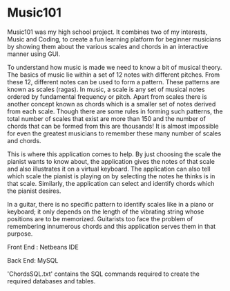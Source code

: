 # Music101

Music101 was my high school project. It combines two of my interests, Music and Coding, to create a fun learning platform for beginner musicians by showing them about the various scales and chords in an interactive manner using GUI.

To understand how music is made we need to know a bit of musical theory. The basics of music lie within a set of 12 notes with different pitches. From these 12, different notes can be used to form a pattern. These patterns are known as scales (ragas). In music, a scale is any set of musical notes ordered by fundamental frequency or pitch. Apart from scales there is another concept known as chords which is a smaller set of notes derived from each scale. Though there are some rules in forming such patterns, the total number of scales that exist are more than 150 and the number of chords that can be formed from this are thousands! It is almost impossible for even the greatest musicians to remember these many number of scales and chords.

This is where this application comes to help. By just choosing the scale the pianist wants to know about, the application gives the notes of that scale and also illustrates it on a virtual keyboard. The application can also tell which scale the pianist is playing on by selecting the notes he thinks is in that scale. Similarly, the application can select and identify chords which the pianist desires.

In a guitar, there is no specific pattern to identify scales like in a piano or keyboard; it only depends on the length of the vibrating string whose positions are to be memorized. Guitarists too face the problem of remembering innumerous chords and this application serves them in that purpose.

Front End :
  Netbeans IDE
  
Back End:
  MySQL
  
'ChordsSQL.txt' contains the SQL commands required to create the required databases and tables.
